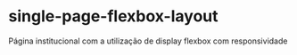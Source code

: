 # single-page-flexbox-layout
Página institucional com a utilização de display flexbox com responsividade
